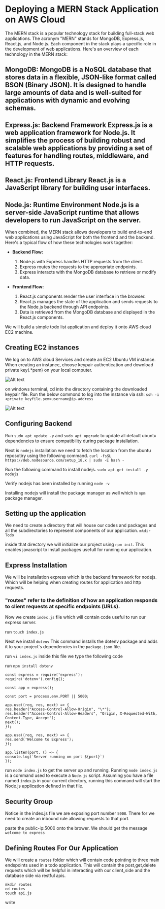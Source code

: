 # Deploying a MERN Stack Application on AWS Cloud

The MERN stack is a popular technology stack for building full-stack web applications. The acronym "MERN" stands for MongoDB, Express.js, React.js, and Node.js. Each component in the stack plays a specific role in the development of web applications. Here's an overview of each technology in the MERN stack:

## MongoDB: MongoDB is a NoSQL database that stores data in a flexible, JSON-like format called BSON (Binary JSON). It is designed to handle large amounts of data and is well-suited for applications with dynamic and evolving schemas.

## Express.js: Backend Framework Express.js is a web application framework for Node.js. It simplifies the process of building robust and scalable web applications by providing a set of features for handling routes, middleware, and HTTP requests.

## React.js: Frontend Library React.js is a JavaScript library for building user interfaces. 

## Node.js: Runtime Environment Node.js is a server-side JavaScript runtime that allows developers to run JavaScript on the server.

When combined, the MERN stack allows developers to build end-to-end web applications using JavaScript for both the frontend and the backend. Here's a typical flow of how these technologies work together:

- **Backend Flow:**
  1. Node.js with Express handles HTTP requests from the client.
  2. Express routes the requests to the appropriate endpoints.
  3. Express interacts with the MongoDB database to retrieve or modify data.

- **Frontend Flow:**
  1. React.js components render the user interface in the browser.
  2. React.js manages the state of the application and sends requests to the Node.js backend through API endpoints.
  3. Data is retrieved from the MongoDB database and displayed in the React.js components.

We will build a simple todo list application and deploy it onto AWS cloud EC2 machine. 

## Creating EC2 instances 

We log on to AWS cloud Services and create an EC2 Ubuntu VM instance. When creating an instance, choose keypair authentication and download private key(.*pem) on your local computer.

![Alt text](<Screenshot 2023-12-20 235734.png>)

on windows terminal, cd into the directory containing the downloaded keypair file. Run the below commond to log into the instance via ssh:
`ssh -i <private_keyfile.pem>username@ip-address`

![Alt text](<Screenshot 2023-12-21 003537.png>)

## Configuring Backend 

Run `sudo apt update -y` and `sudo apt upgrade` to update all default ubuntu dependencies to ensure compatibility during package installation.

Next is `nodejs` installation we need to fetch the location from the ubuntu reposotiry using the following command. `curl -fsSL https://deb.nodesource.com/setup_18.x | sudo -E bash -`


Run the following command to install nodejs.
`sudo apt-get install -y nodejs`

Verify nodejs has been installed by running `node -v`

Installing nodejs will install the package manager as well which is `npm` package manager.

## Setting up the application

We need to create a directory that will house our codes and packages and all the subdirectories to represent components of our application.
`mkdir Todo`

inside that directory we will initialize our project using `npm init`. This enables javascript to install packages usefull for running our application.

## Express Installation

We will be installation express which is the backend framework for nodejs. Which will be helping when creating routes for application and http requests. 

###  "routes" refer to the definition of how an application responds to client requests at specific endpoints (URLs).

Now we create `index.js` file which will contain code useful to run our express server. 

run `touch index.js`

Next we install `dotenv` This command installs the dotenv package and adds it to your project's dependencies in the `package.json` file. 

run `vi index.js` inside this file we type the following code

run `npm install dotenv`

```
const express = require('express');
require('dotenv').config();

const app = express();

const port = process.env.PORT || 5000;

app.use((req, res, next) => {
res.header("Access-Control-Allow-Origin", "\*");
res.header("Access-Control-Allow-Headers", "Origin, X-Requested-With, Content-Type, Accept");
next();
});

app.use((req, res, next) => {
res.send('Welcome to Express');
});

app.listen(port, () => {
console.log(`Server running on port ${port}`)
});

```

run `node index.js` to get the server up and running. Running `node index.js` is a command used to execute a `Node.js` script. Assuming you have a file named `index`.js in your current directory, running this command will start the Node.js application defined in that file.

## Security Group

Notice in the index.js file we are exposing port number `5000`. There for we need to create an inbound rule allowing requests to that port. 

paste the public-ip:5000 onto the brower. We should get the message `welcome to express`

## Defining Routes For Our Application

We will create a `routes` folder which will contain code pointing to three main endspoints used in a todo application. This will contain the post,get,delete requests which will be helpful in interacting with our client_side and the database side via restful apis.

```
mkdir routes
cd routes
touch api.js
```

write 